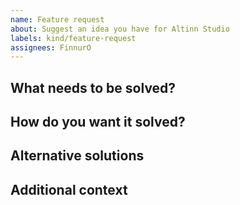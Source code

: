 ```yaml
---
name: Feature request
about: Suggest an idea you have for Altinn Studio
labels: kind/feature-request
assignees: FinnurO
---
```

<!-- We value your input on what you think we should do. Please describe your request through the dimensions below -->

## What needs to be solved?
<!-- A clear and concise description of what the problem is. Ex. I'm always frustrated when [...] -->

## How do you want it solved?
<!-- A clear and concise description of what you want to happen. -->

## Alternative solutions
<!-- A clear and concise description of any alternative solutions or features you've considered. -->

## Additional context
<!-- Add any other context or screenshots about the feature request here. -->
